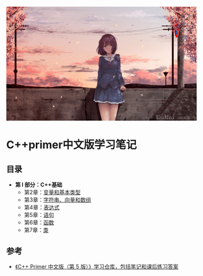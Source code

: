 ![image](https://github.com/Purlemon/Cpp-Priemr-Notes/blob/main/images/296b04659db8eed074133606a620f477d908a81c.jpg%401e_1c.jpg)  
# C++primer中文版学习笔记  
## 目录  
- **第 I 部分：C++基础**  
  - 第2章：[变量和基本类型](https://github.com/Purlemon/Cpp-Priemr-Notes/blob/main/notes/ch2.md)  
  - 第3章：[字符串、向量和数组](https://github.com/Purlemon/Cpp-Priemr-Notes/blob/main/notes/ch3.md)
  - 第4章：[表达式](https://github.com/Purlemon/Cpp-Priemr-Notes/blob/main/notes/ch4.md)
  - 第5章：[语句](https://github.com/Purlemon/Cpp-Priemr-Notes/blob/main/notes/ch5.md)
  - 第6章：[函数](https://github.com/Purlemon/Cpp-Priemr-Notes/blob/main/notes/ch6.md)
  - 第7章：[类](https://github.com/Purlemon/Cpp-Priemr-Notes/blob/main/notes/ch7.md)
## 参考
- [《C++ Primer 中文版（第 5 版）》学习仓库，包括笔记和课后练习答案](https://github.com/applenob/Cpp_Primer_Practice)
